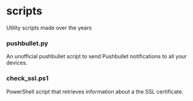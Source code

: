 # scripts
Utility scripts made over the years

### pushbullet.py
An unofficial pushbullet script to send Pushbullet notifications to all your devices.

### check_ssl.ps1
PowerShell script that retrieves information about a the SSL certificate.

